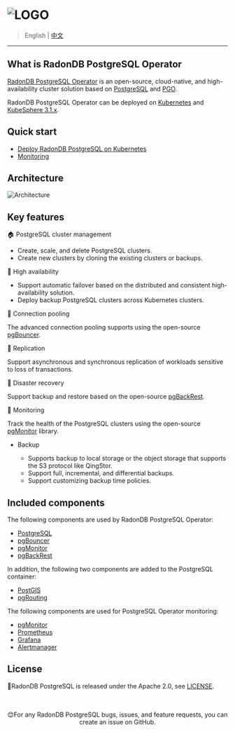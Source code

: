 # ![LOGO](docs/images/logo_radondb.png)

> English | [中文](README_zh.md)

----

## What is RadonDB PostgreSQL Operator

[RadonDB PostgreSQL Operator](https://github.com/radondb/radondb-postgresql-operator) is an open-source, cloud-native, and high-availability cluster solution based on [PostgreSQL](https://www.postgresql.org/) and [PGO](https://github.com/CrunchyData/postgres-operator/).

RadonDB PostgreSQL Operator can be deployed on [Kubernetes](https://kubernetes.io) and [KubeSphere 3.1.x](https://kubesphere.com.cn).

## Quick start

- [Deploy RadonDB PostgreSQL on Kubernetes](docs/deploy_radondb_postgresql_operator_on_kubernetes.md)
- [Monitoring](docs/monitor_prometheus.md)

## Architecture

![Architecture](docs/images/operator.png)

## Key features

🏠 PostgreSQL cluster management
  
  * Create, scale, and delete PostgreSQL clusters.
  * Create new clusters by cloning the existing clusters or backups.

👏 High availability

  * Support automatic failover based on the distributed and consistent high-availability solution.
  * Deploy backup PostgreSQL clusters across Kubernetes clusters.

🎈 Connection pooling
  
  The advanced connection pooling supports using the open-source [pgBouncer](https://access.crunchydata.com/documentation/postgres-operator/v5/tutorial/connection-pooling/).

🎂 Replication
  
  Support asynchronous and synchronous replication of workloads sensitive to loss of transactions.

🎯 Disaster recovery

  Support backup and restore based on the open-source [pgBackRest](https://www.pgbackrest.org/).

🔔 Monitoring

  Track the health of the PostgreSQL clusters using the open-source [pgMonitor](https://github.com/CrunchyData/pgmonitor) library.

* Backup

  * Supports backup to local storage or the object storage that supports the S3 protocol like QingStor.
  * Support full, incremental, and differential backups.
  * Support customizing backup time policies.

## Included components

The following components are used by RadonDB PostgreSQL Operator:

* [PostgreSQL](https://www.postgresql.org/)
* [pgBouncer](http://pgbouncer.github.io/)
* [pgMonitor](https://github.com/CrunchyData/pgmonitor)
* [pgBackRest](https://www.pgbackrest.org/)

In addition, the following two components are added to the PostgreSQL container:

* [PostGIS](http://postgis.net/)
* [pgRouting](https://pgrouting.org/)

 The following components are used for PostgreSQL Operator monitoring:

* [pgMonitor](https://github.com/CrunchyData/pgmonitor)
* [Prometheus](https://github.com/prometheus/prometheus)
* [Grafana](https://github.com/grafana/grafana)
* [Alertmanager](https://github.com/prometheus/alertmanager)

## License

📖RadonDB PostgreSQL is released under the Apache 2.0, see [LICENSE](./LICENSE).

<p align="center">
<br/><br/>
😊For any RadonDB PostgreSQL bugs, issues, and feature requests, you can create an issue on GitHub.
<br/>
</a>
</p>
